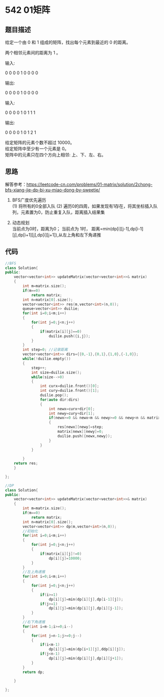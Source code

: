 # 542 01矩阵

## 题目描述

给定一个由 0 和 1 组成的矩阵，找出每个元素到最近的 0 的距离。

两个相邻元素间的距离为 1 。

输入:

0 0 0
0 1 0
0 0 0

输出:

0 0 0
0 1 0
0 0 0

输入:

0 0 0
0 1 0
1 1 1

输出:

0 0 0
0 1 0
1 2 1

给定矩阵的元素个数不超过 10000。\
给定矩阵中至少有一个元素是 0。\
矩阵中的元素只在四个方向上相邻: 上、下、左、右。

## 思路

解答参考：https://leetcode-cn.com/problems/01-matrix/solution/2chong-bfs-xiang-jie-dp-bi-xu-miao-dong-by-sweetie/

1. BFS广度优先遍历\
(1) 将所有的0全部入队
(2) 遍历0的四周，如果发现有1存在，将其坐标插入队列，元素置为0，防止重复入队，距离插入结果集


2. 动态规划\
当前点为0时，距离为0； 当前点为 1时， 距离=min(dp[i][j-1],dp[i-1][j],dp[i+1][j],dp[i][j+1]),从左上角和左下角递推

## 代码

```C++
//BFS
class Solution{
public:
    vector<vector<int>> updateMatrix(vector<vector<int>>& matrix)
    {
        int m=matrix.size();
        if(m==0)
            return matrix;
        int n=matrix[0].size();
        vector<vector<int>> res(m,vector<int>(n,0));
        queue<vector<int>> duilie;
        for(int i=0;i<m;i++)
        {
            for(int j=0;j<n;j++)
            {
                if(matrix[i][j]==0)
                    duilie.push({i,j});
            }
        }
        int step=0; //记录距离
        vector<vector<int>> dirs={{0,-1},{0,1},{1,0},{-1,0}};
        while(!duilie.empty())
        {
            step++;
            int size=duilie.size();
            while(size-->0)
            {
                int curx=duilie.front()[0];
                int cury=duilie.front()[1];
                duilie.pop();
                for(auto dir:dirs)
                {
                    int newx=curx+dir[0];
                    int newy=cury+dir[1];
                    if(newx>=0 && newx<m && newy>=0 && newy<n && matrix[newx][newy]==1)
                    {
                        res[newx][newy]=step;
                        matrix[newx][newy]=0;
                        duilie.push({newx,newy});
                    }
                }
            }
            
        }
    return res;
    }

};
```

```C++
//DP
class Solution{
public:
    vector<vector<int>> updateMatrix(vector<vector<int>>& matrix)
    {
        int m=matrix.size();
        if(m==0)
            return matrix;
        int n=matrix[0].size();
        vector<vector<int>> dp(m,vector<int>(n,0));
        //初始化
        for(int i=0;i<m;i++)
        {
            for(int j=0;j<n;j++)
            {
                if(matrix[i][j]!=0)
                    dp[i][j]=10000;
            }
        }
        //左上角递推
        for(int i=0;i<m;i++)
        {
            for(int j=0;j<n;j++)
            {
                if(i>=1)
                    dp[i][j]=min(dp[i][j],dp[i-1][j]);
                if(j>=1)
                    dp[i][j]=min(dp[i][j],dp[i][j-1]);
            }
        }
        //右下角递推
        for(int i=m-1;i>=0;i--)
        {
            for(int j=n-1;j>=0;j--)
            {
                if(i<m-1)
                    dp[i][j]=min(dp[i+1][j],ddp[i][j]);
                if(j<n-1)
                    dp[i][j]=min(dp[i][j],dp[i][j+1]);
            }
        }
        return dp;
        
    }

};
```
